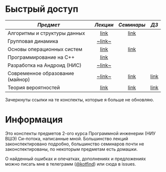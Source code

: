 # Быстрый доступ 

*Предмет* | *Лекции* | *Семинары* | *ДЗ*
 -------- |:--------:|:----------:|:----:
Алгоритмы и структуры данных | [link](algo/lectures/Алгоритмы_Лекции.pdf) | [link](algo/seminars/Алгоритмы_Семинары.pdf) |
Групповая динамика | [~link~](group_dynamics/lectures/Групповая_динамика_Лекции.pdf) | |
Основы операционных систем | [link](os/lectures/Основы_операционных_систем_Лекции.pdf) | [link](os/seminars/Основы_операционных_систем_Семинары.pdf) |
Программирование на С++ | [link](cpp/lectures/C++_Лекции.pdf) | |
Разработка на Андроид (НИС) | [~link~](android/lectures/Android_Лекции.pdf) | |
Современное образование (майнор) | [~link~](edu/lectures/Современное_образование_Лекции.pdf) | [link](edu/seminars/Совеменное_образование_Семинары.pdf) | [link](edu/homeworks/)
Теория вероятностей | [link](prob/lectures/Теория_Вероятностей_Лекции.pdf) | [link](prob/seminars/Теория_Вероятностей_Семинары.pdf) | [link](prob/homeworks/Теория_Вероятностей_Домашние_задания.pdf)

Зачеркнуты ссылки на те конспекты, которые я больше не обновляю.

# Информация

Это конспекты предметов 2-ого курса Программной инженерии (НИУ ВШЭ) Си-потока,
написанные мной. Большинство лекций законспектировано подробно, большинство
семинаров почти не законспектированы, по некоторым предметам есть домашки.

О найденный ошибках и опечатках, дополнениях и предложениях можно писать мне в
телеграмм ([@kotfind](https://t.me/kotfind)) или сюда в issues.
